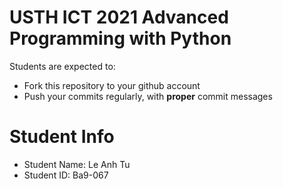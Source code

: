 USTH ICT 2021 Advanced Programming with Python
=====================================================

Students are expected to:
* Fork this repository to your github account
* Push your commits regularly, with **proper** commit messages

Student Info
=====================================================

* Student Name: Le Anh Tu   
* Student ID: Ba9-067

